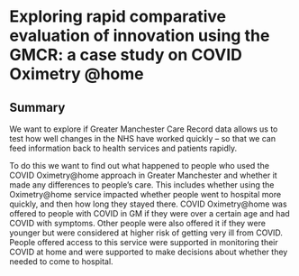 # Exploring rapid comparative evaluation of innovation using the GMCR: a case study on COVID Oximetry @home

## Summary

We want to explore if Greater Manchester Care Record data allows us to test how well changes in the NHS have worked quickly – so that we can feed information back to health services and patients rapidly.

To do this we want to find out what happened to people who used the COVID Oximetry@home approach in Greater Manchester and whether it made any differences to people’s care. This includes whether using the Oximetry@home service impacted whether people went to hospital more quickly, and then how long they stayed there. COVID Oximetry@home was offered to people with COVID in GM if they were over a certain age and had COVID with symptoms. Other people were also offered it if they were younger but were considered at higher risk of getting very ill from COVID. People offered access to this service were supported in monitoring their COVID at home and were supported to make decisions about whether they needed to come to hospital.
